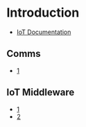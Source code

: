 # Introduction

- [IoT Documentation](https://software.intel.com/en-us/iot/documentation)

## Comms

- [1](https://blogs.intel.com/iot/2016/02/22/the-wireless-internet-of-things-finding-the-right-tool-for-the-job/)

## IoT Middleware

- [1](http://git.yoctoproject.org/cgit/cgit.cgi/meta-intel-iot-middleware/tree/)
- [2](http://www.mashery.com/internet-of-things)
